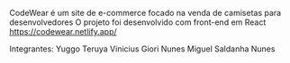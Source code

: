 CodeWear é um site de e-commerce focado na venda de camisetas para desenvolvedores
O projeto foi desenvolvido com front-end em React
https://codewear.netlify.app/

Integrantes:
Yuggo Teruya
Vinicius Giori Nunes
Miguel Saldanha Nunes




